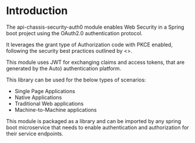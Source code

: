 # Introduction

The api-chassis-security-auth0 module enables Web Security in a Spring boot project using the OAuth2.0 authentication protocol.

It leverages the grant type of Authorization code with PKCE enabled, following the security best practices outlined by <>.

This module uses JWT for exchanging  claims and access tokens, that are generated by the Auto) authentication platform.

This library can be used for the below types of scenarios:
- Single Page Applications
- Native Applications
- Traditional Web applications
- Machine-to-Machine applications

This module is packaged as a library and can be imported by any spring boot microservice that needs to enable authentication and authorization for their service endpoints.